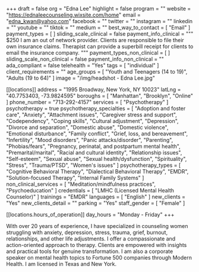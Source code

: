 +++
draft = false
org = "Edna Lee"
highlight = false
program = ""
website = "https://ednaleecounseling.wixsite.com/home"
email = "edna_kwan@yahoo.com"
facebook = ""
twitter = ""
instagram = ""
linkedin = ""
youtube = ""
tiktok = ""
medium = ""
best_way_to_contact = [ "Email" ]
payment_types = [ ]
sliding_scale_clinical = false
payment_info_clinical = """
$250
I am an out of network provider.  Clients are responsible to file their own insurance claims.  Therapist can provide a superbill receipt for clients to email the insurance company.  """
payment_types_non_clinical = [ ]
sliding_scale_non_clinical = false
payment_info_non_clinical = ""
ada_compliant = false
telehealth = "Yes"
tags = [ "individual" ]
client_requirements = ""
age_groups = [ "Youth and Teenagers (14 to 19)", "Adults (19 to 64)" ]
image = "/img/headshot - Edna Lee.jpg"

[[locations]]
address = "1995 Broadway, New York, NY 10023"
latLng = "40.7753403, -73.9824595"
boroughs = [ "Manhattan", "Brooklyn", "Online" ]
phone_number = "713-292-4157"
services = [ "Psychotherapy" ]
psychotherapy = true
psychotherapy_specialties = [
  "Adoption and foster care",
  "Anxiety",
  "Attachment issues",
  "Caregiver stress and support",
  "Codependency",
  "Coping skills",
  "Cultural adjustment",
  "Depression",
  "Divorce and separation",
  "Domestic abuse",
  "Domestic violence",
  "Emotional disturbance",
  "Family conflict",
  "Grief, loss, and bereavement",
  "Infertility",
  "Mood disorders",
  "Panic attacks/disorder",
  "Parenting",
  "Phobias/fears",
  "Pregnancy, perinatal, and postpartum mental health",
  "Premarital/marital",
  "Racial and cultural identity",
  "Relationship issues",
  "Self-esteem",
  "Sexual abuse",
  "Sexual health/dysfunction",
  "Spirituality",
  "Stress",
  "Trauma/PTSD",
  "Women's issues"
]
psychotherapy_types = [
  "Cognitive Behavioral Therapy",
  "Dialectical Behavioral Therapy",
  "EMDR",
  "Solution-focused Therapy",
  "Internal Family Systems"
]
non_clinical_services = [ "Meditation/mindfulness practices", "Psychoeducation" ]
credentials = [ "LMHC (Licensed Mental Health Counselor)" ]
trainings = "EMDR"
languages = [ "English" ]
new_clients = "Yes"
new_clients_detail = ""
parking = "Yes"
staff_gender = [ "Female" ]

  [[locations.hours_of_operation]]
  day_hours = "Monday - Friday"
+++


With over 20 years of experience, I have specialized in counseling women struggling with anxiety, depression, stress, trauma, grief, burnout, relationships, and other life adjustments. I offer a compassionate and action-oriented approach to therapy. Clients are empowered with insights and practical tools for genuine transformation. I am also a corporate speaker on mental health topics to Fortune 500 companies through Modern Health. I am licensed in Texas and New York.
